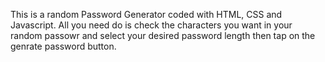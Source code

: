 This is a random Password Generator coded with HTML, CSS and Javascript.
All you need do is check the characters you want in your random passowr and select your desired password length then tap on the genrate password button.
